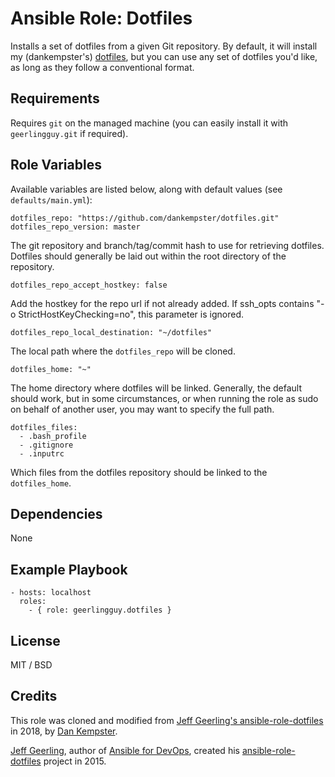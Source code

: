 # Ansible Role: Dotfiles

Installs a set of dotfiles from a given Git repository. By default, it will install my (dankempster's) [dotfiles](https://github.com/dankempster/dotfiles), but you can use any set of dotfiles you'd like, as long as they follow a conventional format.

## Requirements

Requires `git` on the managed machine (you can easily install it with `geerlingguy.git` if required).

## Role Variables

Available variables are listed below, along with default values (see `defaults/main.yml`):

    dotfiles_repo: "https://github.com/dankempster/dotfiles.git"
    dotfiles_repo_version: master

The git repository and branch/tag/commit hash to use for retrieving dotfiles. Dotfiles should generally be laid out within the root directory of the repository.

    dotfiles_repo_accept_hostkey: false

Add the hostkey for the repo url if not already added. If ssh_opts contains "-o StrictHostKeyChecking=no", this parameter is ignored.

    dotfiles_repo_local_destination: "~/dotfiles"

The local path where the `dotfiles_repo` will be cloned.

    dotfiles_home: "~"

The home directory where dotfiles will be linked. Generally, the default should work, but in some circumstances, or when running the role as sudo on behalf of another user, you may want to specify the full path.

    dotfiles_files:
      - .bash_profile
      - .gitignore
      - .inputrc

Which files from the dotfiles repository should be linked to the `dotfiles_home`.

## Dependencies

None

## Example Playbook

    - hosts: localhost
      roles:
        - { role: geerlingguy.dotfiles }

## License

MIT / BSD

## Credits

This role was cloned and modified from [Jeff Geerling's ansible-role-dotfiles](https://github.com/geerlingguy/ansible-role-dotfiles) in 2018, by [Dan Kempster](https://github.com/dankempster).

[Jeff Geerling](https://www.jeffgeerling.com/), author of [Ansible for DevOps](https://www.ansiblefordevops.com/), created his [ansible-role-dotfiles](https://github.com/geerlingguy/ansible-role-dotfiles) project in 2015.
